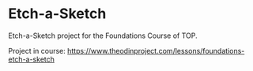 # Etch-a-Sketch
Etch-a-Sketch project for the Foundations Course of TOP.

Project in course: https://www.theodinproject.com/lessons/foundations-etch-a-sketch
